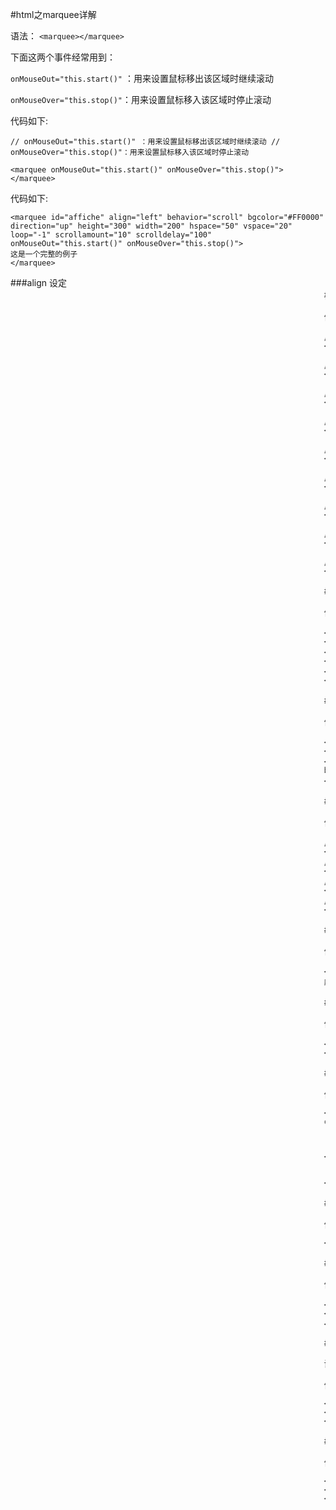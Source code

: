 #html之marquee详解 

语法： 
`<marquee></marquee>`

下面这两个事件经常用到：

`onMouseOut="this.start()"` ：用来设置鼠标移出该区域时继续滚动

`onMouseOver="this.stop()"`：用来设置鼠标移入该区域时停止滚动

代码如下:
```
// onMouseOut="this.start()" ：用来设置鼠标移出该区域时继续滚动 // onMouseOver="this.stop()"：用来设置鼠标移入该区域时停止滚动

<marquee onMouseOut="this.start()" onMouseOver="this.stop()"></marquee>
```


代码如下:
```
<marquee id="affiche" align="left" behavior="scroll" bgcolor="#FF0000" direction="up" height="300" width="200" hspace="50" vspace="20" loop="-1" scrollamount="10" scrolldelay="100" onMouseOut="this.start()" onMouseOver="this.stop()">
这是一个完整的例子
</marquee>
```

###align
设定<marquee>标签内容的对齐方式

代码如下:
```
// align="absbottom"：绝对底部对齐（与g、p等字母的最下端对齐）。 
<marquee align="absbottom"></marquee>

// align="absmiddle"： 绝对中央对齐。 
<marquee align="absmiddle"></marquee>

// align="baseline"： 底线对齐。 
<marquee align="baseline"></marquee>

// align="bottom"： 底部对齐（默认）。 
<marquee align="bottom"></marquee>

// align="left"： 左对齐。 
<marquee align="left"></marquee>

// align="middle"： 中间对齐。 
<marquee align="middle"></marquee>

// align="right"： 右对齐。 
<marquee align="right"></marquee>

// align="texttop"： 顶线对齐。 
<marquee align="texttop"></marquee>

// align="top"： 顶部对齐。 
<marquee align="top"></marquee>
```
 
###behavior
设定滚动的方式

代码如下:
```
<marquee behavior="alternate">alternate：表示在两端之间来回滚动。 </marquee>
<marquee behavior="scroll">scroll：表示由一端滚动到另一端，会重复。</marquee>
<marquee behavior="slide">slide：  表示由一端滚动到另一端，不会重复。</marquee>
```

###bgcolor
设定活动字幕的背景颜色，背景颜色可用RGB、16进制值的格式或颜色名称来设定。

代码如下:
```
<marquee bgcolor="#006699">设定活动字幕的背景颜色 bgcolor="#006699"</marquee>
<marquee bgcolor="RGB(10%,50%,100%,)">设定活动字幕的背景颜色 bgcolor="rgb(10%,50%,100%,)"</marquee>
<marquee bgcolor="red">设定活动字幕的背景颜色 bgcolor="red"</marquee>
```
 
###direction
设定活动字幕的滚动方向

代码如下:
```
// 设定活动字幕的滚动方向direction="down"：向下
<marquee direction="down"></marquee>
// 设定活动字幕的滚动方向direction="left"：向左
<marquee direction="left"></marquee>
// 设定活动字幕的滚动方向direction="right"：向右
<marquee direction="right"></marquee>
// 设定活动字幕的滚动方向direction="up"：向上
<marquee direction="up"></marquee>
```

###height
设定活动字幕的高度

代码如下:
```
<marquee height="500" direction="down" bgcolor="#CCCCCC">设定活动字幕的高度height="500"</marquee>
```

###width
设定活动字幕的宽度

代码如下:
```
<marquee width="500" bgcolor="#CCCCCC">设定活动字幕的宽度width="500"</marquee>
```
 
###hspace
设定活动字幕里所在的位置距离父容器水平边框的距离

代码如下:
```
<table width="500" border="1" align="center" cellpadding="0" cellspacing="0">
    <tr>
		<td>
			<marquee hspace="100" bgcolor="#CCCCCC">hspace="100"</marquee>
		</td>
    </tr>
</table>
```
 
###vspace
设定活动字幕里所在的位置距离父容器垂直边框的距离

代码如下:
```
<marquee vspace="100" bgcolor="#CCCCCC">hspace="100"</marquee>
```
 

###loop
设定滚动的次数，当loop=-1表示一直滚动下去，默认为-1

代码如下:
```
<marquee loop="-1" bgcolor="#CCCCCC">我会不停地走。</marquee>
<p>&nbsp;</p>
<marquee loop="2" bgcolor="#CCCCCC">我只走两次哦</marquee>
```

###scrollamount

设定活动字幕的滚动速度，单位pixels

代码如下:
```
<marquee scrollamount="10" >scrollamount="10" </marquee>
<marquee scrollamount="20" >scrollamount="20" </marquee>
<marquee scrollamount="30" >scrollamount="30" </marquee>
```
 
###scrolldelay
设定活动字幕滚动两次之间的延迟时间，单位millisecond（毫秒）
值大了会有一步一停顿的效果

代码如下:
```
<marquee scrolldelay="10" >scrolldelay="10" </marquee>
<marquee scrolldelay="100" > scrolldelay="100"</marquee>
<marquee scrolldelay="1000">scrolldelay="1000" </marquee>
```